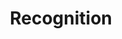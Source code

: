---
title: Recognition
layout: recognition
content: Who are We?
        NVision IT was founded in 2004 with a vision of transforming today’s business systems challenges into tomorrow’s successes. Although information technology is what we are known for, we consider the underlying business processes in everything we do. We focus on our clients’ strategic goals and incorporate them into the solutions we recommend using the most effective methods available. Our clients range from mid-sized to Fortune 500 companies in the public, private and governmental sectors. Industries served include defense, healthcare, education, manufacturing, technology, telecom, utilities and transportation.

        NVision IT’s team of dedicated professionals are passionate Recognition teaming with our clients to help them achieve their strategic goals. Our team is knowledgeable Recognition the latest technology and current business trends which allows them to work effectively and build a strong relationship with our clients based on mutual trust and understanding.

        We work based on the principle of providing world class solutions delivered at a reasonable price. Defining the project budget up front allows us to deliver the product within the predefined resource constraints. The lower costs of deployment and rapid implementation enables our clients to see their ideas come to life without unexpected delays and cost overruns. Success is achieved due to our team’s exceptional experience and the trust our clients have in us.

        Our Key Differentiators
        Experience
        Value
        Right Sourcing
        Shared Services
        Vetting Process
        We Stand By Our Work
draft: false
plans:
- title: Basic Plan
  subtitle: Best For Small Individuals
  price: 49
  type: month
  features:
    - Express Service
    - Customs Clearance
    - Time-Critical Services
  button:
    label: Get started for free
    link: "/contact"

- title: Professional Plan
  subtitle: Best For Professionals
  price: 69
  type: month
  recommended: true
  features:
    - Express Service
    - Customs Clearance
    - Time-Critical Services
    - Cloud Service
    - Best Dashboard
  button:
    label: Get started
    link: "/contact"

- title: Business Plan
  subtitle: Best For Large Individuals
  price: 99
  type: month
  features:
    - Express Service
    - Customs Clearance
    - Time-Critical Services
  button:
    label: Get started
    link: "/contact"

call_to_action:
  title: Need a larger plan?
  content: Hi.
  image: '/images/cta.svg'
  button:
    enable: true
    label: "Contact Us"
    link: "/contact"
    
---